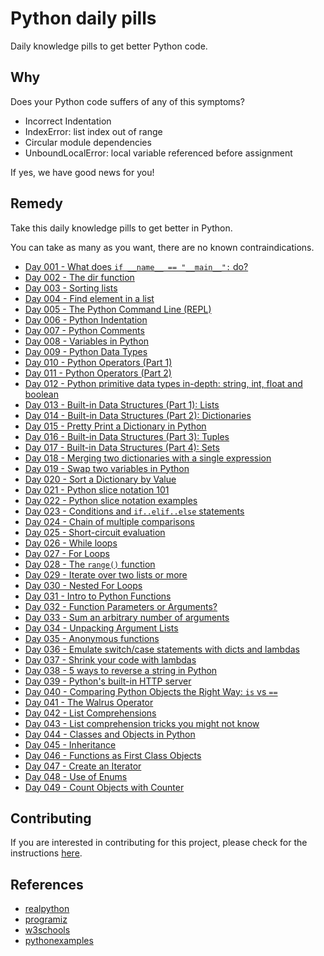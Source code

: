 # Python daily pills

Daily knowledge pills to get better Python code.

## Why

Does your Python code suffers of any of this symptoms?

- Incorrect Indentation
- IndexError: list index out of range
- Circular module dependencies
- UnboundLocalError: local variable referenced before assignment

If yes, we have good news for you!

## Remedy

Take this daily knowledge pills to get better in Python.

You can take as many as you want, there are no known contraindications.

- [Day 001 - What does `if __name__ == "__main__":` do?](./pills/day-001)
- [Day 002 - The dir function](./pills/day-002)
- [Day 003 - Sorting lists](./pills/day-003)
- [Day 004 - Find element in a list](./pills/day-004)
- [Day 005 - The Python Command Line (REPL)](./pills/day-005)
- [Day 006 - Python Indentation](./pills/day-006)
- [Day 007 - Python Comments](./pills/day-007)
- [Day 008 - Variables in Python](./pills/day-008)
- [Day 009 - Python Data Types](./pills/day-009)
- [Day 010 - Python Operators (Part 1)](./pills/day-010)
- [Day 011 - Python Operators (Part 2)](./pills/day-011)
- [Day 012 - Python primitive data types in-depth: string, int, float and boolean](./pills/day-012)
- [Day 013 - Built-in Data Structures (Part 1): Lists](./pills/day-013)
- [Day 014 - Built-in Data Structures (Part 2): Dictionaries](./pills/day-014)
- [Day 015 - Pretty Print a Dictionary in Python](./pills/day-015)
- [Day 016 - Built-in Data Structures (Part 3): Tuples](./pills/day-016)
- [Day 017 - Built-in Data Structures (Part 4): Sets](./pills/day-017)
- [Day 018 - Merging two dictionaries with a single expression](./pills/day-018)
- [Day 019 - Swap two variables in Python](./pills/day-019)
- [Day 020 - Sort a Dictionary by Value](./pills/day-020)
- [Day 021 - Python slice notation 101](./pills/day-021)
- [Day 022 - Python slice notation examples](./pills/day-022)
- [Day 023 - Conditions and `if..elif..else` statements](./pills/day-023)
- [Day 024 - Chain of multiple comparisons](./pills/day-024)
- [Day 025 - Short-circuit evaluation](./pills/day-025)
- [Day 026 - While loops](./pills/day-026)
- [Day 027 - For Loops](./pills/day-027)
- [Day 028 - The `range()` function](./pills/day-028)
- [Day 029 - Iterate over two lists or more](./pills/day-029)
- [Day 030 - Nested For Loops](./pills/day-030)
- [Day 031 - Intro to Python Functions](./pills/day-031)
- [Day 032 - Function Parameters or Arguments?](./pills/day-032)
- [Day 033 - Sum an arbitrary number of arguments](./pills/day-033)
- [Day 034 - Unpacking Argument Lists](./pills/day-034)
- [Day 035 - Anonymous functions](./pills/day-035)
- [Day 036 - Emulate switch/case statements with dicts and lambdas](./pills/day-036)
- [Day 037 - Shrink your code with lambdas](./pills/day-037)
- [Day 038 - 5 ways to reverse a string in Python](./pills/day-038)
- [Day 039 - Python's built-in HTTP server](./pills/day-039)
- [Day 040 - Comparing Python Objects the Right Way: `is` vs `==`](./pills/day-040)
- [Day 041 - The Walrus Operator](./pills/day-041)
- [Day 042 - List Comprehensions](./pills/day-042)
- [Day 043 - List comprehension tricks you might not know](./pills/day-043)
- [Day 044 - Classes and Objects in Python](./pills/day-044)
- [Day 045 - Inheritance](./pills/day-045)
- [Day 046 - Functions as First Class Objects](./pills/day-046)
- [Day 047 - Create an Iterator](./pills/day-047)
- [Day 048 - Use of Enums](./pills/day-048)
- [Day 049 - Count Objects with Counter](./pills/day-049)

## Contributing

If you are interested in contributing for this project, please check for the instructions [here](./CONTRIBUTING.md).

## References

- [realpython](https://realpython.com)
- [programiz](https://www.programiz.com/python-programming)
- [w3schools](https://www.w3schools.com/python)
- [pythonexamples](https://pythonexamples.org)
